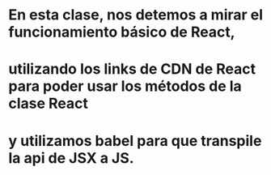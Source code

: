 # En esta clase, nos detemos a mirar el funcionamiento básico de React,
# utilizando los links de CDN de React para poder usar los métodos de la clase React
# y utilizamos babel para que transpile la api de JSX a JS.
